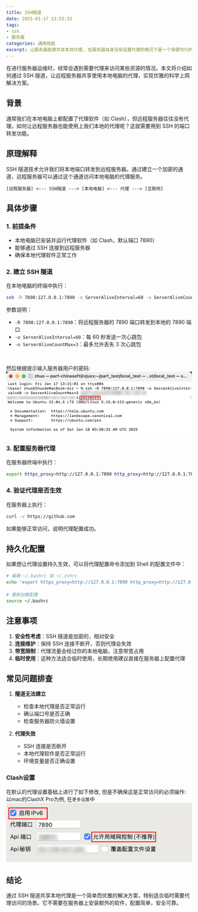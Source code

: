 ```yaml
---
title: SSH隧道
date: 2025-01-17 13:53:33
tags:
- ssh
- 服务器
categories: 通用技能
excerpt: 让服务器能够共享本地代理, 在服务器自身没有设置代理的情况下是一个简便可行的好方法~
--- 
```


在进行服务器运维时，经常会遇到需要代理来访问某些资源的情况。本文将介绍如何通过 SSH 隧道，让远程服务器共享使用本地电脑的代理，实现优雅的科学上网解决方案。

## 背景

通常我们在本地电脑上都配置了代理软件（如 Clash），但远程服务器往往没有代理。如何让远程服务器也能使用上我们本地的代理呢？这就需要用到 SSH 的端口转发功能。

## 原理解释

SSH 隧道技术允许我们将本地端口转发到远程服务器。通过建立一个加密的通道，远程服务器可以通过这个通道访问本地电脑的代理服务。

```
[远程服务器] <--- SSH隧道 ---> [本地电脑] <--- 代理 ---> [互联网]
```

## 具体步骤

### 1. 前提条件
- 本地电脑已安装并运行代理软件（如 Clash，默认端口 7890）
- 能够通过 SSH 连接到远程服务器
- 确保本地代理软件正常工作

### 2. 建立 SSH 隧道
在本地电脑的终端中执行：

```bash
ssh -R 7890:127.0.0.1:7890 -o ServerAliveInterval=60 -o ServerAliveCountMax=3 用户名@服务器IP
```

参数说明：
- `-R 7890:127.0.0.1:7890`：将远程服务器的 7890 端口转发到本地的 7890 端口
- `-o ServerAliveInterval=60`：每 60 秒发送一次心跳包
- `-o ServerAliveCountMax=3`：最多允许丢失 3 次心跳包

<br>

然后根据提示输入服务器用户的密码:
![](/img/2025-01-18-11-45-41.png)
### 3. 配置服务器代理
在服务器终端中执行：

```bash
export https_proxy=http://127.0.0.1:7890 http_proxy=http://127.0.0.1:7890 all_proxy=socks5://127.0.0.1:7890
```

### 4. 验证代理是否生效
在服务器上执行：

```bash
curl -v https://github.com
```

如果能够正常访问，说明代理配置成功。

## 持久化配置

如果想让代理设置持久生效，可以将代理配置命令添加到 Shell 的配置文件中：

```bash
# 编辑 ~/.bashrc 或 ~/.zshrc
echo 'export https_proxy=http://127.0.0.1:7890 http_proxy=http://127.0.0.1:7890 all_proxy=socks5://127.0.0.1:7890' >> ~/.bashrc

# 重新加载配置
source ~/.bashrc
```

## 注意事项

1. **安全性考虑**：SSH 隧道是加密的，相对安全
2. **连接维护**：保持 SSH 连接不断开，否则代理会失效
3. **带宽限制**：代理流量会经过你的本地电脑，注意带宽占用
4. **临时使用**：这种方法适合临时使用，长期使用建议直接在服务器上配置代理

## 常见问题排查

1. **隧道无法建立**
   - 检查本地代理是否正常运行
   - 确认端口号是否正确
   - 检查服务器防火墙设置

2. **代理失效**
   - SSH 连接是否断开
   - 本地代理软件是否正常运行
   - 环境变量是否正确设置

### Clash设置
在默认的代理设置基础上进行了如下修改, 但是不确保这是正常访问的必须操作:
以mac的ClashX Pro为例, 在`更多设置`中
![](/img/2025-01-17-14-00-36.png)

## 结论

通过 SSH 隧道共享本地代理是一个简单而优雅的解决方案，特别适合临时需要代理访问的场景。它不需要在服务器上安装额外的软件，配置简单，安全可靠。
